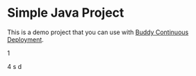 # Simple Java Project
This is a demo project that you can use with [Buddy Continuous Deployment](https://buddy.works).

 1


4
s
d
